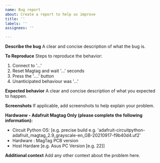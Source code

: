 ```yaml
---
name: Bug report
about: Create a report to help us improve
title: ''
labels: ''
assignees: ''

---
```


**Describe the bug**
A clear and concise description of what the bug is.

**To Reproduce**
Steps to reproduce the behavior:
1. Connect to '...'
2. Reset Magtag and wait '...' seconds
3. Press the '....' button
5. Unanticipated behaviour was '...'

**Expected behavior**
A clear and concise description of what you expected to happen.

**Screenshots**
If applicable, add screenshots to help explain your problem.

**Hardwaew - Adafruit Magtag Only (please complete the following information):**
 - Circuit Python OS: [e.g. precise build e.g. 'adafruit-circuitpython-adafruit_magtag_2.9_grayscale-en_GB-20210917-f9b40d4.uf2'
 - Hardware : MagTag PCB version 
 - Host Hardare [e.g. Asus PC Version [e.g. 22]]

**Additional context**
Add any other context about the problem here.
